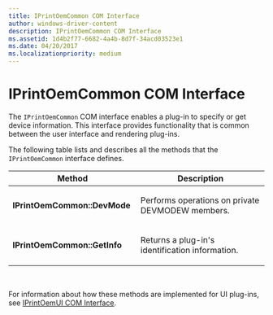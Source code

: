 ```yaml
---
title: IPrintOemCommon COM Interface
author: windows-driver-content
description: IPrintOemCommon COM Interface
ms.assetid: 1d4b2f77-6682-4a4b-8d7f-34acd03523e1
ms.date: 04/20/2017
ms.localizationpriority: medium
---
```


# IPrintOemCommon COM Interface


The `IPrintOemCommon` COM interface enables a plug-in to specify or get device information. This interface provides functionality that is common between the user interface and rendering plug-ins.

The following table lists and describes all the methods that the `IPrintOemCommon` interface defines.

<table>
<colgroup>
<col width="50%" />
<col width="50%" />
</colgroup>
<thead>
<tr class="header">
<th>Method</th>
<th>Description</th>
</tr>
</thead>
<tbody>
<tr class="odd">
<td><p><strong>IPrintOemCommon::DevMode</strong></p></td>
<td><p>Performs operations on private DEVMODEW members.</p></td>
</tr>
<tr class="even">
<td><p><strong>IPrintOemCommon::GetInfo</strong></p></td>
<td><p>Returns a plug-in's identification information.</p></td>
</tr>
</tbody>
</table>

 

For information about how these methods are implemented for UI plug-ins, see [IPrintOemUI COM Interface](iprintoemui-com-interface.md).

 

 




